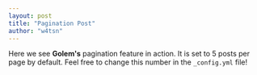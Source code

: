```yaml
---
layout: post
title: "Pagination Post"
author: "w4tsn"
---
```


Here we see **Golem's** pagination feature in action. It is set to 5 posts per page by default. Feel free to change this number in the `_config.yml` file!
